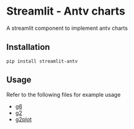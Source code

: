 # Streamlit - Antv charts

A streamlit component to implement antv charts

## Installation

```
pip install streamlit-antv
```

## Usage

Refer to the following files for example usage
- [g6](g6/__init__.py)
- [g2](g2/__init__.py)
- [g2plot](g2plot/__init__.py)

